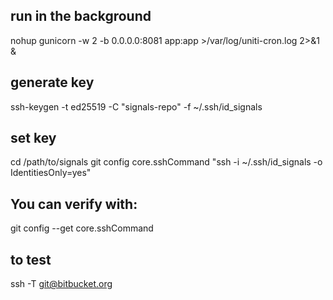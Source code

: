 

## run in the background
nohup gunicorn -w 2 -b 0.0.0.0:8081 app:app >/var/log/uniti-cron.log 2>&1 &

## generate key
ssh-keygen -t ed25519 -C "signals-repo" -f ~/.ssh/id_signals

## set key 
cd /path/to/signals
git config core.sshCommand "ssh -i ~/.ssh/id_signals -o IdentitiesOnly=yes"

## You can verify with:
git config --get core.sshCommand


## to test
ssh -T git@bitbucket.org
